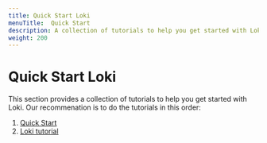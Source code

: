 ```yaml
---
title: Quick Start Loki
menuTitle:  Quick Start
description: A collection of tutorials to help you get started with Loki.
weight: 200
---
```


# Quick Start Loki

This section provides a collection of tutorials to help you get started with Loki. Our recommenation is to do the tutorials in this order:

1. [Quick Start](https://grafana.com/docs/loki/<LOKI_VERSION>/get-started/quick-start/quick-start/)
1. [Loki tutorial](https://grafana.com/docs/loki/<LOKI_VERSION>/get-started/quick-start/tutorial/)
